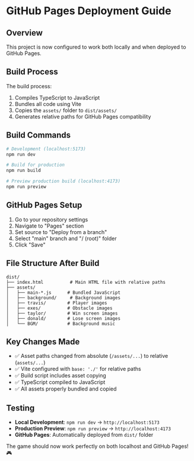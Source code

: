 # GitHub Pages Deployment Guide

## Overview
This project is now configured to work both locally and when deployed to GitHub Pages.

## Build Process
The build process:
1. Compiles TypeScript to JavaScript
2. Bundles all code using Vite
3. Copies the `assets/` folder to `dist/assets/`
4. Generates relative paths for GitHub Pages compatibility

## Build Commands
```bash
# Development (localhost:5173)
npm run dev

# Build for production
npm run build

# Preview production build (localhost:4173)
npm run preview
```

## GitHub Pages Setup
1. Go to your repository settings
2. Navigate to "Pages" section
3. Set source to "Deploy from a branch"
4. Select "main" branch and "/ (root)" folder
5. Click "Save"

## File Structure After Build
```
dist/
├── index.html          # Main HTML file with relative paths
├── assets/
│   ├── main-*.js      # Bundled JavaScript
│   ├── background/     # Background images
│   ├── travis/        # Player images
│   ├── exes/          # Obstacle images
│   ├── taylor/        # Win screen images
│   ├── donald/        # Lose screen images
│   └── BGM/           # Background music
```

## Key Changes Made
- ✅ Asset paths changed from absolute (`/assets/...`) to relative (`assets/...`)
- ✅ Vite configured with `base: './'` for relative paths
- ✅ Build script includes asset copying
- ✅ TypeScript compiled to JavaScript
- ✅ All assets properly bundled and copied

## Testing
- **Local Development**: `npm run dev` → `http://localhost:5173`
- **Production Preview**: `npm run preview` → `http://localhost:4173`
- **GitHub Pages**: Automatically deployed from `dist/` folder

The game should now work perfectly on both localhost and GitHub Pages! 🎮
